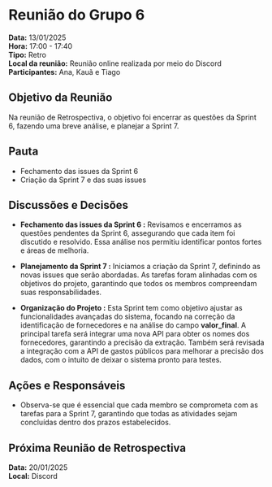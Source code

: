 # Reunião do Grupo 6

**Data:** 13/01/2025  
**Hora:** 17:00 - 17:40  
**Tipo:** Retro  
**Local da reunião:** Reunião online realizada por meio do Discord  
**Participantes:** Ana, Kauã e Tiago 

## Objetivo da Reunião
Na reunião de Retrospectiva, o objetivo foi encerrar as questões da Sprint 6, fazendo uma breve análise, e planejar a Sprint 7.

## Pauta
- Fechamento das issues da Sprint 6
- Criação da Sprint 7 e das suas issues

## Discussões e Decisões

- **Fechamento das issues da Sprint 6 :**
Revisamos e encerramos as questões pendentes da Sprint 6, assegurando que cada item foi discutido e resolvido. Essa análise nos permitiu identificar pontos fortes e áreas de melhoria.

- **Planejamento da Sprint 7 :**
Iniciamos a criação da Sprint 7, definindo as novas issues que serão abordadas. As tarefas foram alinhadas com os objetivos do projeto, garantindo que todos os membros compreendam suas responsabilidades.

- **Organização do Projeto :**
Esta Sprint tem como objetivo ajustar as funcionalidades avançadas do sistema, focando na correção da identificação de fornecedores e na análise do campo **valor_final**. A principal tarefa será integrar uma nova API para obter os nomes dos fornecedores, garantindo a precisão da extração. Também será revisada a integração com a API de gastos públicos para melhorar a precisão dos dados, com o intuito de deixar o sistema pronto para testes.

## Ações e Responsáveis

- Observa-se que é essencial que cada membro se comprometa com as tarefas para a Sprint 7, garantindo que todas as atividades sejam concluídas dentro dos prazos estabelecidos.

## Próxima Reunião de Retrospectiva
**Data:** 20/01/2025  
**Local:** Discord